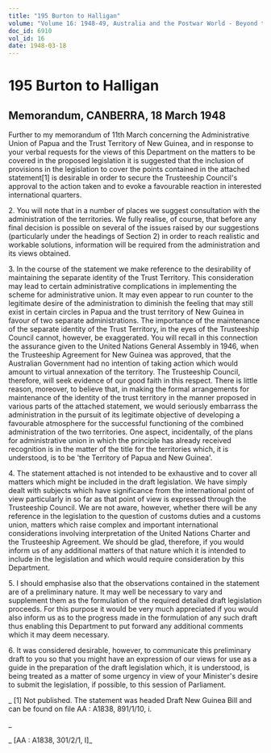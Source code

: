 ```yaml
---
title: "195 Burton to Halligan"
volume: "Volume 16: 1948-49, Australia and the Postwar World - Beyond the Region"
doc_id: 6910
vol_id: 16
date: 1948-03-18
---
```


# 195 Burton to Halligan

## Memorandum, CANBERRA, 18 March 1948

Further to my memorandum of 11th March concerning the Administrative Union of Papua and the Trust Territory of New Guinea, and in response to your verbal requests for the views of this Department on the matters to be covered in the proposed legislation it is suggested that the inclusion of provisions in the legislation to cover the points contained in the attached statement[1] is desirable in order to secure the Trusteeship Council's approval to the action taken and to evoke a favourable reaction in interested international quarters.

2\. You will note that in a number of places we suggest consultation with the administration of the territories. We fully realise, of course, that before any final decision is possible on several of the issues raised by our suggestions (particularly under the headings of Section 2) in order to reach realistic and workable solutions, information will be required from the administration and its views obtained.

3\. In the course of the statement we make reference to the desirability of maintaining the separate identity of the Trust Territory. This consideration may lead to certain administrative complications in implementing the scheme for administrative union. It may even appear to run counter to the legitimate desire of the administration to diminish the feeling that may still exist in certain circles in Papua and the trust territory of New Guinea in favour of two separate administrations. The importance of the maintenance of the separate identity of the Trust Territory, in the eyes of the Trusteeship Council cannot, however, be exaggerated. You will recall in this connection the assurance given to the United Nations General Assembly in 1946, when the Trusteeship Agreement for New Guinea was approved, that the Australian Government had no intention of taking action which would amount to virtual annexation of the territory. The Trusteeship Council, therefore, will seek evidence of our good faith in this respect. There is little reason, moreover, to believe that, in making the formal arrangements for maintenance of the identity of the trust territory in the manner proposed in various parts of the attached statement, we would seriously embarrass the administration in the pursuit of its legitimate objective of developing a favourable atmosphere for the successful functioning of the combined administration of the two territories. One aspect, incidentally, of the plans for administrative union in which the principle has already received recognition is in the matter of the title for the territories which, it is understood, is to be 'the Territory of Papua and New Guinea'.

4\. The statement attached is not intended to be exhaustive and to cover all matters which might be included in the draft legislation. We have simply dealt with subjects which have significance from the international point of view particularly in so far as that point of view is expressed through the Trusteeship Council. We are not aware, however, whether there will be any reference in the legislation to the question of customs duties and a customs union, matters which raise complex and important international considerations involving interpretation of the United Nations Charter and the Trusteeship Agreement. We should be glad, therefore, if you would inform us of any additional matters of that nature which it is intended to include in the legislation and which would require consideration by this Department.

5\. I should emphasise also that the observations contained in the statement are of a preliminary nature. It may well be necessary to vary and supplement them as the formulation of the required detailed draft legislation proceeds. For this purpose it would be very much appreciated if you would also inform us as to the progress made in the formulation of any such draft thus enabling this Department to put forward any additional comments which it may deem necessary.

6\. It was considered desirable, however, to communicate this preliminary draft to you so that you might have an expression of our views for use as a guide in the preparation of the draft legislation which, it is understood, is being treated as a matter of some urgency in view of your Minister's desire to submit the legislation, if possible, to this session of Parliament.

_ [1] Not published. The statement was headed Draft New Guinea Bill and can be found on file AA : A1838, 891/1/10, i.

_

_ [AA : A1838, 301/2/1, I]_
